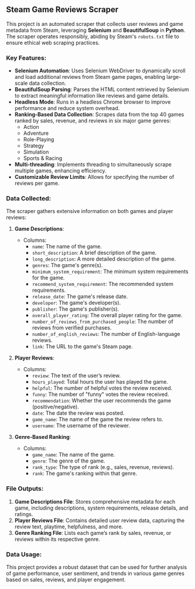 ## Steam Game Reviews Scraper

This project is an automated scraper that collects user reviews and game metadata from Steam, leveraging **Selenium** and **BeautifulSoup** in **Python**. The scraper operates responsibly, abiding by Steam's `robots.txt` file to ensure ethical web scraping practices.

### Key Features:
- **Selenium Automation**: Uses Selenium WebDriver to dynamically scroll and load additional reviews from Steam game pages, enabling large-scale data collection.
- **BeautifulSoup Parsing**: Parses the HTML content retrieved by Selenium to extract meaningful information like reviews and game details.
- **Headless Mode**: Runs in a headless Chrome browser to improve performance and reduce system overhead.
- **Ranking-Based Data Collection**: Scrapes data from the top 40 games ranked by sales, revenue, and reviews in six major game genres:
  - Action
  - Adventure
  - Role-Playing
  - Strategy
  - Simulation
  - Sports & Racing
- **Multi-threading**: Implements threading to simultaneously scrape multiple games, enhancing efficiency.
- **Customizable Review Limits**: Allows for specifying the number of reviews per game.

### Data Collected:
The scraper gathers extensive information on both games and player reviews:

1. **Game Descriptions**:
   - Columns:
     - `name`: The name of the game.
     - `short_description`: A brief description of the game.
     - `long_description`: A more detailed description of the game.
     - `genres`: The game's genre(s).
     - `minimum_system_requirement`: The minimum system requirements for the game.
     - `recommend_system_requirement`: The recommended system requirements.
     - `release_date`: The game's release date.
     - `developer`: The game's developer(s).
     - `publisher`: The game's publisher(s).
     - `overall_player_rating`: The overall player rating for the game.
     - `number_of_reviews_from_purchased_people`: The number of reviews from verified purchases.
     - `number_of_english_reviews`: The number of English-language reviews.
     - `link`: The URL to the game's Steam page.

2. **Player Reviews**:
   - Columns:
     - `review`: The text of the user’s review.
     - `hours_played`: Total hours the user has played the game.
     - `helpful`: The number of helpful votes the review received.
     - `funny`: The number of "funny" votes the review received.
     - `recommendation`: Whether the user recommends the game (positive/negative).
     - `date`: The date the review was posted.
     - `game_name`: The name of the game the review refers to.
     - `username`: The username of the reviewer.

3. **Genre-Based Ranking**:
   - Columns:
     - `game_name`: The name of the game.
     - `genre`: The genre of the game.
     - `rank_type`: The type of rank (e.g., sales, revenue, reviews).
     - `rank`: The game's ranking within that genre.

### File Outputs:
1. **Game Descriptions File**: Stores comprehensive metadata for each game, including descriptions, system requirements, release details, and ratings.
2. **Player Reviews File**: Contains detailed user review data, capturing the review text, playtime, helpfulness, and more.
3. **Genre Ranking File**: Lists each game’s rank by sales, revenue, or reviews within its respective genre.

### Data Usage:
This project provides a robust dataset that can be used for further analysis of game performance, user sentiment, and trends in various game genres based on sales, reviews, and player engagement.
